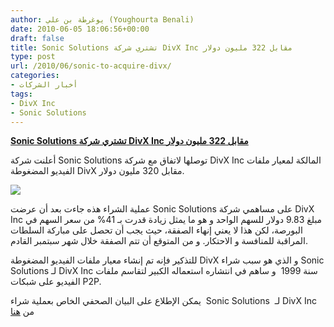 ```yaml
---
author: يوغرطة بن علي (Youghourta Benali)
date: 2010-06-05 18:06:56+00:00
draft: false
title: Sonic Solutions تشتري شركة DivX Inc مقابل 322 مليون دولار
type: post
url: /2010/06/sonic-to-acquire-divx/
categories:
- أخبار الشركات
tags:
- DivX Inc
- Sonic Solutions
---
```


[**Sonic Solutions تشتري شركة DivX Inc مقابل 322 مليون دولار**](http://www.it-scoop.com/2010/06/sonic-to-acquire-divx/)


أعلنت شركة Sonic Solutions توصلها لاتفاق مع شركة DivX Inc المالكة لمعيار ملفات الفيديو المضغوطة DivX مقابل 320 مليون دولار.

[![](http://www.it-scoop.com/wp-content/uploads/2010/06/divx-logo.jpg)
](http://www.it-scoop.com/2010/06/sonic-to-acquire-divx/)

عملية الشراء هذه جاءت بعد أن عرضت Sonic Solutions على مساهمي شركة DivX Inc مبلغ 9.83 دولار للسهم الواحد و هو ما يمثل زيادة قدرت بـ 41% من سعر السهم في البورصة، لكن هذا لا يعني إنهاء الصفقة، حيث يجب أن تحصل على مباركة السلطات المراقبة للمنافسة و الاحتكار. و من المتوقع أن تتم الصفقة خلال شهر سبتمبر القادم.

للتذكير فإنه تم إنشاء معيار ملفات الفيديو المضغوطة DivX و الذي هو سبب شراء Sonic Solutions لـ DivX Inc سنة 1999  و ساهم في انتشاره استعماله الكبير لتقاسم ملفات الفيديو على شبكات P2P.

يمكن الإطلاع على البيان الصحفي الخاص بعملية شراء  Sonic Solutions  لـ DivX Inc من [هنا](http://www.sonic.com/about/press/news/2010/06/sonic-acquire-divx.aspx)

